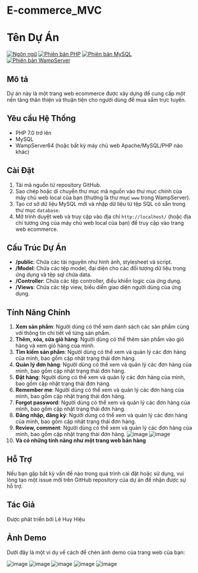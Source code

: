 # E-commerce_MVC
# Tên Dự Án

[![Ngôn ngữ](https://img.shields.io/badge/language-PHP-blue.svg)](https://www.php.net/)
[![Phiên bản PHP](https://img.shields.io/badge/php-%3E%3D%207.0-8892BF.svg)](https://www.php.net/)
[![Phiên bản MySQL](https://img.shields.io/badge/mysql-%3E%3D%205.0-449a67.svg)](https://www.mysql.com/)
[![Phiên bản WampServer](https://img.shields.io/badge/wampserver-%3E%3D%203.2.3-orange.svg)](http://www.wampserver.com/)

## Mô tả

Dự án này là một trang web ecommerce được xây dựng để cung cấp một nền tảng thân thiện và thuận tiện cho người dùng để mua sắm trực tuyến.

## Yêu cầu Hệ Thống

- PHP 7.0 trở lên
- MySQL
- WampServer64 (hoặc bất kỳ máy chủ web Apache/MySQL/PHP nào khác)

## Cài Đặt

1. Tải mã nguồn từ repository GitHub.
2. Sao chép hoặc di chuyển thư mục mã nguồn vào thư mục chính của máy chủ web local của bạn (thường là thư mục `www` trong WampServer).
3. Tạo cơ sở dữ liệu MySQL mới và nhập dữ liệu từ tệp SQL có sẵn trong thư mục `database`.
4. Mở trình duyệt web và truy cập vào địa chỉ `http://localhost/` (hoặc địa chỉ tương ứng của máy chủ web local của bạn) để truy cập vào trang web ecommerce.

## Cấu Trúc Dự Án

- **/public**: Chứa các tài nguyên như hình ảnh, stylesheet và script.
- **/Model**: Chứa các tệp model, đại diện cho các đối tượng dữ liệu trong ứng dụng và tệp sql chứa data.
- **/Controller**: Chứa các tệp controller, điều khiển logic của ứng dụng.
- **/Views**: Chứa các tệp view, biểu diễn giao diện người dùng của ứng dụng.

## Tính Năng Chính

1. **Xem sản phẩm**: Người dùng có thể xem danh sách các sản phẩm cùng với thông tin chi tiết về từng sản phẩm.
2. **Thêm, xóa, sửa giỏ hàng**: Người dùng có thể thêm sản phẩm vào giỏ hàng và xem giỏ hàng của mình.
3. **Tìm kiếm sản phẩm**: Người dùng có thể xem và quản lý các đơn hàng của mình, bao gồm cập nhật trạng thái đơn hàng.
4. **Quản lý đơn hàng**: Người dùng có thể xem và quản lý các đơn hàng của mình, bao gồm cập nhật trạng thái đơn hàng.
5. **Đặt hàng**: Người dùng có thể xem và quản lý các đơn hàng của mình, bao gồm cập nhật trạng thái đơn hàng.
6. **Remember me**: Người dùng có thể xem và quản lý các đơn hàng của mình, bao gồm cập nhật trạng thái đơn hàng.
7. **Forgot password**: Người dùng có thể xem và quản lý các đơn hàng của mình, bao gồm cập nhật trạng thái đơn hàng.
8. **Đăng nhập, đăng ký**: Người dùng có thể xem và quản lý các đơn hàng của mình, bao gồm cập nhật trạng thái đơn hàng.
9. **Review, comment**: Người dùng có thể xem và quản lý các đơn hàng của mình, bao gồm cập nhật trạng thái đơn hàng.
![image](https://github.com/LeHuyHieu/E-commerce_MVC/assets/126578220/6d0210d1-4bee-4eeb-97d1-acfdd85bb406)
![image](https://github.com/LeHuyHieu/E-commerce_MVC/assets/126578220/4ae34416-1965-40ec-84ff-99138fd6a942)
10. **Và có những tính năng như một trang web bán hàng**

## Hỗ Trợ

Nếu bạn gặp bất kỳ vấn đề nào trong quá trình cài đặt hoặc sử dụng, vui lòng tạo một issue mới trên GitHub repository của dự án để nhận được sự hỗ trợ.

## Tác Giả

Được phát triển bởi Lê Huy Hiệu

## Ảnh Demo

Dưới đây là một ví dụ về cách để chèn ảnh demo của trang web của bạn:

![image](https://github.com/LeHuyHieu/E-commerce_MVC/assets/126578220/aa9c902f-5cab-4ae9-8f36-a043bcb06c5c)
![image](https://github.com/LeHuyHieu/E-commerce_MVC/assets/126578220/e0318655-95a7-44c5-9a3d-ca71622275d1)
![image](https://github.com/LeHuyHieu/E-commerce_MVC/assets/126578220/da947e56-cc62-4178-9fa8-ad636e8af536)
![image](https://github.com/LeHuyHieu/E-commerce_MVC/assets/126578220/8b758f1e-6652-42ea-aa9b-5159dbcf7452)
![image](https://github.com/LeHuyHieu/E-commerce_MVC/assets/126578220/b2b0be93-3017-4e0d-bb33-f3866f029cb1)




